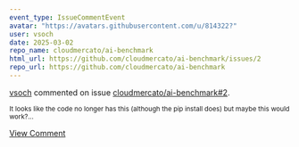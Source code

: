 ```yaml
---
event_type: IssueCommentEvent
avatar: "https://avatars.githubusercontent.com/u/814322?"
user: vsoch
date: 2025-03-02
repo_name: cloudmercato/ai-benchmark
html_url: https://github.com/cloudmercato/ai-benchmark/issues/2
repo_url: https://github.com/cloudmercato/ai-benchmark
---
```


<a href='https://github.com/vsoch' target='_blank'>vsoch</a> commented on issue <a href='https://github.com/cloudmercato/ai-benchmark/issues/2' target='_blank'>cloudmercato/ai-benchmark#2</a>.

<small>It looks like the code no longer has this (although the pip install does) but maybe this would work?...</small>

<a href='https://github.com/cloudmercato/ai-benchmark/issues/2' target='_blank'>View Comment</a>